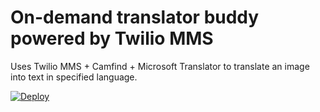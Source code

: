 On-demand translator buddy powered by Twilio MMS
==============

Uses Twilio MMS + Camfind + Microsoft Translator to translate an image into text in specified language.

[![Deploy](https://www.herokucdn.com/deploy/button.png)](https://heroku.com/deploy)
